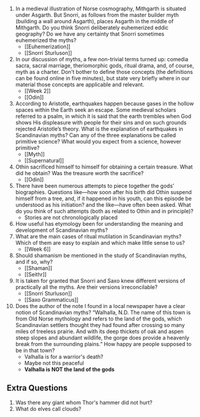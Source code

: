 1. In a medieval illustration of Norse cosmography, Mithgarth is situated under Asgarth. But Snorri, as follows from the master builder myth (building a wall around Asgarth), places Asgarth in the middle of Mithgarth. Do you think Snorri deliberately euhemerized eddic geography? Do we have any certainty that Snorri sometimes euhemerized the myths?
	- [[Euhemerization]]
	- [[Snorri Sturluson]]
2. In our discussion of myths, a few non-trivial terms turned up: comedia sacra, sacral marriage, theriomorphic gods, ritual drama, and, of course, myth as a charter. Don’t bother to define those concepts (the definitions can be found online in five minutes), but state very briefly where in our material those concepts are applicable and relevant.
	- [[Week 2]]
	- [[Odin]]
3. According to Aristotle, earthquakes happen because gases in the hollow spaces within the Earth seek an escape. Some medieval scholars referred to a psalm, in which it is said that the earth trembles when God shows His displeasure with people for their sins and on such grounds rejected Aristotle’s theory. What is the explanation of earthquakes in Scandinavian myths? Can any of the three explanations be called primitive science? What would you expect from a science, however primitive?
	- [[Myth]]
	- [[Supernatural]]
4. Othin sacrificed himself to himself for obtaining a certain treasure. What did he obtain? Was the treasure worth the sacrifice?
	- [[Odin]]
5. There have been numerous attempts to piece together the gods’ biographies. Questions like—how soon after his birth did Othin suspend himself from a tree, and, if it happened in his youth, can this episode be understood as his initiation? and the like—have often been asked. What do you think of such attempts (both as related to Othin and in principle)?
	- Stories are not chronologically placed
6. How useful has etymology been for understanding the meaning and development of Scandinavian myths?
7. What are the main cases of ritual mutilation in Scandinavian myths? Which of them are easy to explain and which make little sense to us?
	- [[Week 6]]
8. Should shamanism be mentioned in the study of Scandinavian myths, and if so, why?
	- [[Shaman]]
	- [[Seithr]]
9. It is taken for granted that Snorri and Saxo knew different versions of practically all the myths. Are their versions irreconcilable?
	- [[Snorri Sturluson]]
	- [[Saxo Grammaticus]]
10. Does the author of the note I found in a local newspaper have a clear notion of Scandinavian myths? “Walhalla, N.D. The name of this town is from Old Norse mythology and refers to the land of the gods, which Scandinavian settlers thought they had found after crossing so many miles of treeless prairie. And with its deep thickets of oak and aspen steep slopes and abundant wildlife, the gorge does provide a heavenly break from the surrounding plains.” How happy are people supposed to be in that town?
	- Valhalla is for a warrior's death?
	- Maybe not this peaceful
	- **Valhalla is NOT the land of the gods**

## Extra Questions
1. Was there any giant whom Thor's hammer did not hurt?
2. What do elves call clouds?